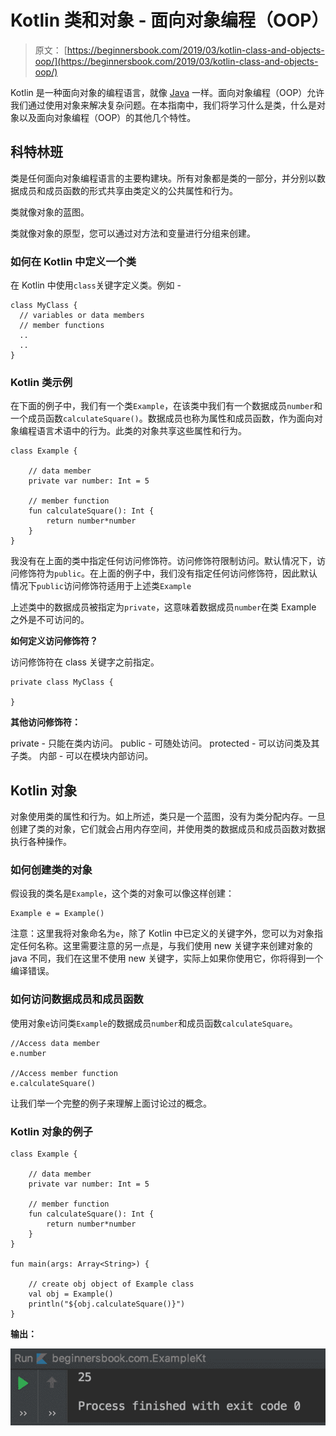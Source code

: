 # Kotlin 类和对象 - 面向对象编程（OOP）

> 原文： [https://beginnersbook.com/2019/03/kotlin-class-and-objects-oop/](https://beginnersbook.com/2019/03/kotlin-class-and-objects-oop/)

Kotlin 是一种面向对象的编程语言，就像 [Java](https://beginnersbook.com/2013/04/oops-concepts/) 一样。面向对象编程（OOP）允许我们通过使用对象来解决复杂问题。在本指南中，我们将学习什么是类，什么是对象以及面向对象编程（OOP）的其他几个特性。

## 科特林班

类是任何面向对象编程语言的主要构建块。所有对象都是类的一部分，并分别以数据成员和成员函数的形式共享由类定义的公共属性和行为。

类就像对象的蓝图。

类就像对象的原型，您可以通过对方法和变量进行分组来创建。

### 如何在 Kotlin 中定义一个类

在 Kotlin 中使用`class`关键字定义类。例如 -

```
class MyClass {
  // variables or data members
  // member functions
  ..
  ..
}
```

### Kotlin 类示例

在下面的例子中，我们有一个类`Example`，在该类中我们有一个数据成员`number`和一个成员函数`calculateSquare()`。数据成员也称为属性和成员函数，作为面向对象编程语言术语中的行为。此类的对象共享这些属性和行为。

```
class Example {

    // data member
    private var number: Int = 5

    // member function
    fun calculateSquare(): Int {
        return number*number
    }
}
```

我没有在上面的类中指定任何访问修饰符。访问修饰符限制访问。默认情况下，访问修饰符为`public`。在上面的例子中，我们没有指定任何访问修饰符，因此默认情况下`public`访问修饰符适用于上述类`Example`

上述类中的数据成员被指定为`private`，这意味着数据成员`number`在类 Example 之外是不可访问的。

**如何定义访问修饰符？**

访问修饰符在 class 关键字之前指定。

```
private class MyClass {

}
```

**其他访问修饰符：**

private - 只能在类内访问。
public - 可随处访问。
protected - 可以访问类及其子类。
内部 - 可以在模块内部访问。

## Kotlin 对象

对象使用类的属性和行为。如上所述，类只是一个蓝图，没有为类分配内存。一旦创建了类的对象，它们就会占用内存空间，并使用类的数据成员和成员函数对数据执行各种操作。

### 如何创建类的对象

假设我的类名是`Example`，这个类的对象可以像这样创建：

```
Example e = Example()

```

注意：这里我将对象命名为`e`，除了 Kotlin 中已定义的关键字外，您可以为对象指定任何名称。这里需要注意的另一点是，与我们使用 new 关键字来创建对象的 java 不同，我们在这里不使用 new 关键字，实际上如果你使用它，你将得到一个编译错误。

### 如何访问数据成员和成员函数

使用对象`e`访问类`Example`的数据成员`number`和成员函数`calculateSquare`。

```
//Access data member
e.number

//Access member function
e.calculateSquare()

```

让我们举一个完整的例子来理解上面讨论过的概念。

### Kotlin 对象的例子

```
class Example {

    // data member
    private var number: Int = 5

    // member function
    fun calculateSquare(): Int {
        return number*number
    }
}

fun main(args: Array<String>) {

    // create obj object of Example class
    val obj = Example()
    println("${obj.calculateSquare()}")
}
```

**输出：**

![Kotlin class objects](img/709e82b6b93f24c451bdf3bac790099f.jpg)